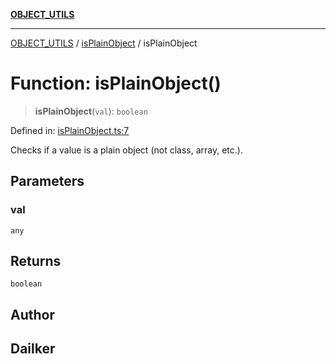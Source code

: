 [**OBJECT_UTILS**](../../README.md)

***

[OBJECT_UTILS](../../README.md) / [isPlainObject](../README.md) / isPlainObject

# Function: isPlainObject()

> **isPlainObject**(`val`): `boolean`

Defined in: [isPlainObject.ts:7](https://github.com/dailker/everyutil/blob/d12555c550c1d59295f536d15822ff0e97aceecb/src/object/isPlainObject.ts#L7)

Checks if a value is a plain object (not class, array, etc.).

## Parameters

### val

`any`

## Returns

`boolean`

## Author

## Dailker
